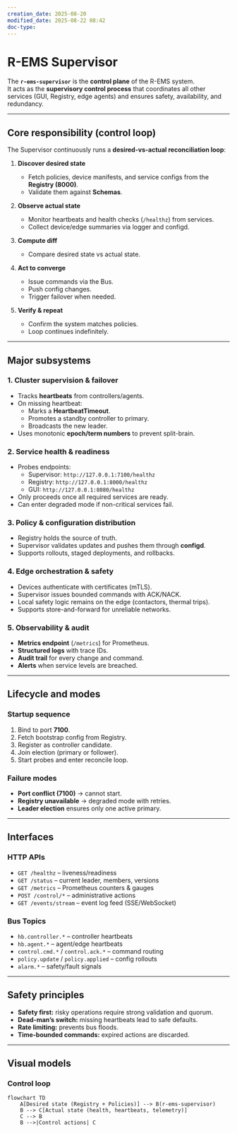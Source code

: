 ```yaml
---
creation_date: 2025-08-20
modified_date: 2025-08-22 08:42
doc-type:
---
```

# R-EMS Supervisor

The **`r-ems-supervisor`** is the **control plane** of the R-EMS system.  
It acts as the **supervisory control process** that coordinates all other services (GUI, Registry, edge agents) and ensures safety, availability, and redundancy.

---

## Core responsibility (control loop)

The Supervisor continuously runs a **desired-vs-actual reconciliation loop**:

1. **Discover desired state**  
   - Fetch policies, device manifests, and service configs from the **Registry (8000)**.  
   - Validate them against **Schemas**.

2. **Observe actual state**  
   - Monitor heartbeats and health checks (`/healthz`) from services.  
   - Collect device/edge summaries via logger and configd.

3. **Compute diff**  
   - Compare desired state vs actual state.

4. **Act to converge**  
   - Issue commands via the Bus.  
   - Push config changes.  
   - Trigger failover when needed.

5. **Verify & repeat**  
   - Confirm the system matches policies.  
   - Loop continues indefinitely.

---

## Major subsystems

### 1. Cluster supervision & failover
- Tracks **heartbeats** from controllers/agents.  
- On missing heartbeat:  
  - Marks a **HeartbeatTimeout**.  
  - Promotes a standby controller to primary.  
  - Broadcasts the new leader.  
- Uses monotonic **epoch/term numbers** to prevent split-brain.

### 2. Service health & readiness
- Probes endpoints:  
  - Supervisor: `http://127.0.0.1:7100/healthz`  
  - Registry:  `http://127.0.0.1:8000/healthz`  
  - GUI:       `http://127.0.0.1:8080/healthz`  
- Only proceeds once all required services are ready.  
- Can enter degraded mode if non-critical services fail.

### 3. Policy & configuration distribution
- Registry holds the source of truth.  
- Supervisor validates updates and pushes them through **configd**.  
- Supports rollouts, staged deployments, and rollbacks.

### 4. Edge orchestration & safety
- Devices authenticate with certificates (mTLS).  
- Supervisor issues bounded commands with ACK/NACK.  
- Local safety logic remains on the edge (contactors, thermal trips).  
- Supports store-and-forward for unreliable networks.

### 5. Observability & audit
- **Metrics endpoint** (`/metrics`) for Prometheus.  
- **Structured logs** with trace IDs.  
- **Audit trail** for every change and command.  
- **Alerts** when service levels are breached.

---

## Lifecycle and modes

### Startup sequence
1. Bind to port **7100**.  
2. Fetch bootstrap config from Registry.  
3. Register as controller candidate.  
4. Join election (primary or follower).  
5. Start probes and enter reconcile loop.

### Failure modes
- **Port conflict (7100)** → cannot start.  
- **Registry unavailable** → degraded mode with retries.  
- **Leader election** ensures only one active primary.

---

## Interfaces

### HTTP APIs
- `GET /healthz` – liveness/readiness  
- `GET /status` – current leader, members, versions  
- `GET /metrics` – Prometheus counters & gauges  
- `POST /control/*` – administrative actions  
- `GET /events/stream` – event log feed (SSE/WebSocket)

### Bus Topics
- `hb.controller.*` – controller heartbeats  
- `hb.agent.*` – agent/edge heartbeats  
- `control.cmd.*` / `control.ack.*` – command routing  
- `policy.update` / `policy.applied` – config rollouts  
- `alarm.*` – safety/fault signals

---

## Safety principles
- **Safety first:** risky operations require strong validation and quorum.  
- **Dead-man’s switch:** missing heartbeats lead to safe defaults.  
- **Rate limiting:** prevents bus floods.  
- **Time-bounded commands:** expired actions are discarded.

---

## Visual models

### Control loop
```mermaid
flowchart TD
    A[Desired state (Registry + Policies)] --> B(r-ems-supervisor)
    B --> C[Actual state (health, heartbeats, telemetry)]
    C --> B
    B -->|Control actions| C
